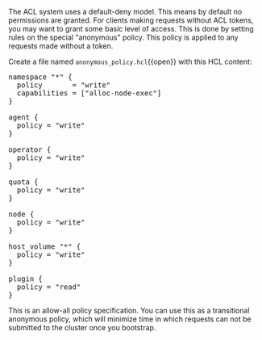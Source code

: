 The ACL system uses a default-deny model. This means by default no permissions
are granted. For clients making requests without ACL tokens, you may want to
grant some basic level of access. This is done by setting rules on the special
"anonymous" policy. This policy is applied to any requests made without a token.

Create a file named `anonymous_policy.hcl`{{open}} with this HCL content:

<pre class="file" data-filename="anonymous_policy.hcl" data-target="replace">
namespace "*" {
  policy       = "write"
  capabilities = ["alloc-node-exec"]
}

agent {
  policy = "write"
}

operator {
  policy = "write"
}

quota {
  policy = "write"
}

node {
  policy = "write"
}

host_volume "*" {
  policy = "write"
}

plugin {
  policy = "read"
}
</pre>

This is an allow-all policy specification. You can use this as a transitional
anonymous policy, which will minimize time in which requests can not be
submitted to the cluster once you bootstrap.
